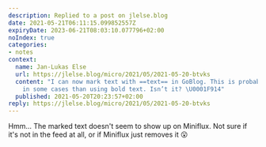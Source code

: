 ```yaml
---
description: Replied to a post on jlelse.blog
date: 2021-05-21T06:11:15.099852557Z
expiryDate: 2023-06-21T08:03:10.077796+02:00
noIndex: true
categories:
- notes
context:
  name: Jan-Lukas Else
  url: https://jlelse.blog/micro/2021/05/2021-05-20-btvks
  content: "I can now mark text with ==text== in GoBlog. This is probably even better
    in some cases than using bold text. Isn’t it? \U0001F914"
  published: 2021-05-20T20:23:57+02:00
reply: https://jlelse.blog/micro/2021/05/2021-05-20-btvks
---
```


Hmm... The marked text doesn't seem to show up on Miniflux. Not sure if it's not in the feed at all, or if Miniflux just removes it 😮

